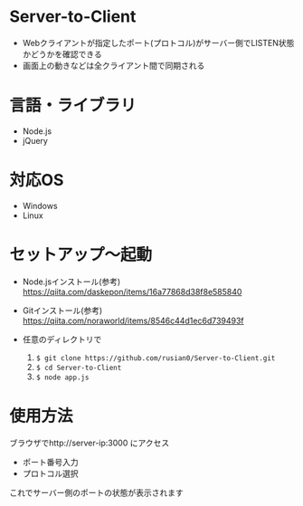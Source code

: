 # Server-to-Client
* Webクライアントが指定したポート(プロトコル)がサーバー側でLISTEN状態かどうかを確認できる
* 画面上の動きなどは全クライアント間で同期される

# 言語・ライブラリ
* Node.js
* jQuery

# 対応OS
* Windows
* Linux

# セットアップ～起動
* Node.jsインストール(参考)
 https://qiita.com/daskepon/items/16a77868d38f8e585840
 
* Gitインストール(参考)
https://qiita.com/noraworld/items/8546c44d1ec6d739493f
 
* 任意のディレクトリで
  1.  `$ git clone https://github.com/rusian0/Server-to-Client.git`
  2. `$ cd Server-to-Client`
  3. `$ node app.js`
 
# 使用方法
 ブラウザでhttp://server-ip:3000
 にアクセス
 * ポート番号入力
 * プロトコル選択
 
これでサーバー側のポートの状態が表示されます
